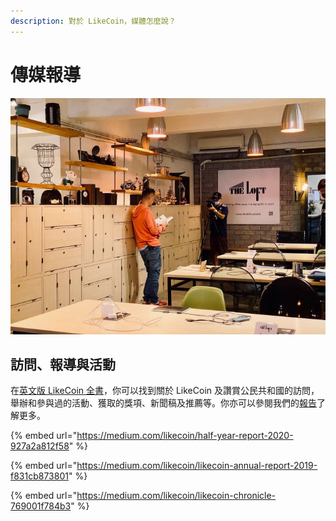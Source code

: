 ```yaml
---
description: 對於 LikeCoin，媒體怎麼說？
---
```


# 傳媒報導

![](../../.gitbook/assets/media.jpeg)

## 訪問、報導與活動 <a id="interviews"></a>

在[英文版 LikeCoin 全書](https://docs.like.co/on-the-news)，你可以找到關於 LikeCoin 及讚賞公民共和國的訪問，舉辦和參與過的活動、獲取的獎項、新聞稿及推薦等。你亦可以參閱我們的[報告](https://docs.like.co/weekly-progress-updates)了解更多。

{% embed url="https://medium.com/likecoin/half-year-report-2020-927a2a812f58" %}

{% embed url="https://medium.com/likecoin/likecoin-annual-report-2019-f831cb873801" %}

{% embed url="https://medium.com/likecoin/likecoin-chronicle-769001f784b3" %}



